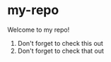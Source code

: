 # my-repo

Welcome to my repo!

1. Don't forget to check this out
2. Don't forget to check that out
